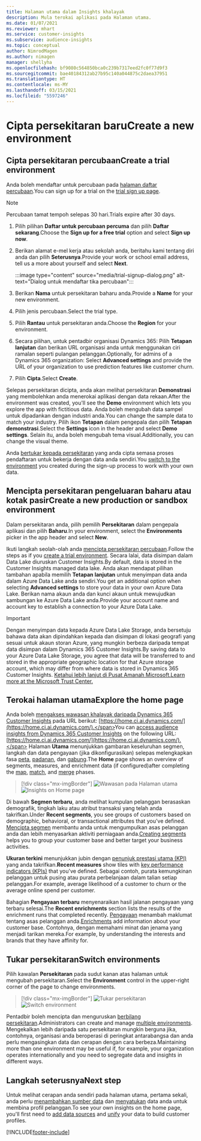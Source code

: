 ```yaml
---
title: Halaman utama dalam Insights khalayak
description: Mula terokai aplikasi pada Halaman utama.
ms.date: 01/07/2021
ms.reviewer: mhart
ms.service: customer-insights
ms.subservice: audience-insights
ms.topic: conceptual
author: NimrodMagen
ms.author: nimagen
manager: shellyha
ms.openlocfilehash: bf9080c564850bca0c239b7317eed2fc0f77d9f3
ms.sourcegitcommit: bae40184312ab27b95c140a044875c2daea37951
ms.translationtype: HT
ms.contentlocale: ms-MY
ms.lasthandoff: 03/15/2021
ms.locfileid: "5597246"
---
```

# <a name="create-a-new-environment"></a><span data-ttu-id="90c13-103">Cipta persekitaran baru</span><span class="sxs-lookup"><span data-stu-id="90c13-103">Create a new environment</span></span>

## <a name="create-a-trial-environment"></a><span data-ttu-id="90c13-104">Cipta persekitaran percubaan</span><span class="sxs-lookup"><span data-stu-id="90c13-104">Create a trial environment</span></span>

<span data-ttu-id="90c13-105">Anda boleh mendaftar untuk percubaan pada [halaman daftar percubaan](https://dynamics.microsoft.com/get-started/free-trial/?appname=customerinsights).</span><span class="sxs-lookup"><span data-stu-id="90c13-105">You can sign up for a trial on the [trial sign up page](https://dynamics.microsoft.com/get-started/free-trial/?appname=customerinsights).</span></span> 

> [!NOTE]
> <span data-ttu-id="90c13-106">Percubaan tamat tempoh selepas 30 hari.</span><span class="sxs-lookup"><span data-stu-id="90c13-106">Trials expire after 30 days.</span></span>

1. <span data-ttu-id="90c13-107">Pilih pilihan **Daftar untuk percubaan percuma** dan pilih **Daftar sekarang**.</span><span class="sxs-lookup"><span data-stu-id="90c13-107">Choose the **Sign up for a free trial** option and select **Sign up now**.</span></span>

1. <span data-ttu-id="90c13-108">Berikan alamat e-mel kerja atau sekolah anda, beritahu kami tentang diri anda dan pilih **Seterusnya**.</span><span class="sxs-lookup"><span data-stu-id="90c13-108">Provide your work or school email address, tell us a more about yourself and select **Next**.</span></span>

   :::image type="content" source="media/trial-signup-dialog.png" alt-text="Dialog untuk mendaftar tika percubaan":::

1. <span data-ttu-id="90c13-110">Berikan **Nama** untuk persekitaran baharu anda.</span><span class="sxs-lookup"><span data-stu-id="90c13-110">Provide a **Name** for your new environment.</span></span> 

1. <span data-ttu-id="90c13-111">Pilih jenis percubaan.</span><span class="sxs-lookup"><span data-stu-id="90c13-111">Select the trial type.</span></span>

1. <span data-ttu-id="90c13-112">Pilih **Rantau** untuk persekitaran anda.</span><span class="sxs-lookup"><span data-stu-id="90c13-112">Choose the **Region** for your environment.</span></span>

1. <span data-ttu-id="90c13-113">Secara pilihan, untuk pentadbir organisasi Dynamics 365: Pilih **Tetapan lanjutan** dan berikan URL organisasi anda untuk menggunakan ciri ramalan seperti pulangan pelanggan.</span><span class="sxs-lookup"><span data-stu-id="90c13-113">Optionally, for admins of a Dynamics 365 organization: Select **Advanced settings** and provide the URL of your organization to use prediction features like customer churn.</span></span>

1. <span data-ttu-id="90c13-114">Pilih **Cipta**.</span><span class="sxs-lookup"><span data-stu-id="90c13-114">Select **Create**.</span></span> 

<span data-ttu-id="90c13-115">Selepas persekitaran dicipta, anda akan melihat persekitaran **Demonstrasi** yang membolehkan anda menerokai aplikasi dengan data rekaan.</span><span class="sxs-lookup"><span data-stu-id="90c13-115">After the environment was created, you'll see the **Demo** environment which lets you explore the app with fictitious data.</span></span> <span data-ttu-id="90c13-116">Anda boleh mengubah data sampel untuk dipadankan dengan industri anda.</span><span class="sxs-lookup"><span data-stu-id="90c13-116">You can change the sample data to match your industry.</span></span> <span data-ttu-id="90c13-117">Pilih ikon **Tetapan** dalam pengepala dan pilih **Tetapan demonstrasi**.</span><span class="sxs-lookup"><span data-stu-id="90c13-117">Select the **Settings** icon in the header and select **Demo settings**.</span></span> <span data-ttu-id="90c13-118">Selain itu, anda boleh mengubah tema visual.</span><span class="sxs-lookup"><span data-stu-id="90c13-118">Additionally, you can change the visual theme.</span></span> 

<span data-ttu-id="90c13-119">Anda [bertukar kepada persekitaran](#switch-environments) yang anda cipta semasa proses pendaftaran untuk bekerja dengan data anda sendiri.</span><span class="sxs-lookup"><span data-stu-id="90c13-119">You [switch to the environment](#switch-environments) you created during the sign-up process to work with your own data.</span></span>

## <a name="create-a-new-production-or-sandbox-environment"></a><span data-ttu-id="90c13-120">Mencipta persekitaran pengeluaran baharu atau kotak pasir</span><span class="sxs-lookup"><span data-stu-id="90c13-120">Create a new production or sandbox environment</span></span>

<span data-ttu-id="90c13-121">Dalam persekitaran anda, pilih pemilih **Persekitaran** dalam pengepala aplikasi dan pilih **Baharu**.</span><span class="sxs-lookup"><span data-stu-id="90c13-121">In your environment, select the **Environments** picker in the app header and select **New**.</span></span>

<span data-ttu-id="90c13-122">Ikuti langkah seolah-olah anda [mencipta persekitaran percubaan](#create-a-trial-environment).</span><span class="sxs-lookup"><span data-stu-id="90c13-122">Follow the steps as if you [create a trial environment](#create-a-trial-environment).</span></span> <span data-ttu-id="90c13-123">Secara lalai, data disimpan dalam Data Lake diuruskan Customer Insights.</span><span class="sxs-lookup"><span data-stu-id="90c13-123">By default, data is stored in the Customer Insights managed data lake.</span></span> <span data-ttu-id="90c13-124">Anda akan mendapat pilihan tambahan apabila memilih **Tetapan lanjutan** untuk menyimpan data anda dalam Azure Data Lake anda sendiri.</span><span class="sxs-lookup"><span data-stu-id="90c13-124">You get an additional option when selecting **Advanced settings** to store your data in your own Azure Data Lake.</span></span> <span data-ttu-id="90c13-125">Berikan nama akaun anda dan kunci akaun untuk mewujudkan sambungan ke Azure Data Lake anda.</span><span class="sxs-lookup"><span data-stu-id="90c13-125">Provide your account name and account key to establish a connection to your Azure Data Lake.</span></span> 

> [!IMPORTANT]
> <span data-ttu-id="90c13-126">Dengan menyimpan data kepada Azure Data Lake Storage, anda bersetuju bahawa data akan dipindahkan kepada dan disimpan di lokasi geografi yang sesuai untuk akaun storan Azure, yang mungkin berbeza daripada tempat data disimpan dalam Dynamics 365 Customer Insights.</span><span class="sxs-lookup"><span data-stu-id="90c13-126">By saving data to your Azure Data Lake Storage, you agree that data will be transferred to and stored in the appropriate geographic location for that Azure storage account, which may differ from where data is stored in Dynamics 365 Customer Insights.</span></span> [<span data-ttu-id="90c13-127">Ketahui lebih lanjut di Pusat Amanah Microsoft.</span><span class="sxs-lookup"><span data-stu-id="90c13-127">Learn more at the Microsoft Trust Center.</span></span>](https://www.microsoft.com/trust-center)

## <a name="explore-the-home-page"></a><span data-ttu-id="90c13-128">Terokai halaman utama</span><span class="sxs-lookup"><span data-stu-id="90c13-128">Explore the home page</span></span>

<span data-ttu-id="90c13-129">Anda boleh [mengakses wawasan khalayak daripada Dynamics 365 Customer Insights](https://home.ci.ai.dynamics.com/) pada URL berikut: [https://home.ci.ai.dynamics.com/](https://home.ci.ai.dynamics.com/).</span><span class="sxs-lookup"><span data-stu-id="90c13-129">You can [access audience insights from Dynamics 365 Customer Insights](https://home.ci.ai.dynamics.com/) on the following URL: [https://home.ci.ai.dynamics.com/](https://home.ci.ai.dynamics.com/).</span></span>
<span data-ttu-id="90c13-130">Halaman **Utama** menunjukkan gambaran keseluruhan segmen, langkah dan data pengayaan (jika dikonfigurasikan) selepas melengkapkan fasa [peta](map-entities.md), [padanan](match-entities.md), dan [gabung](merge-entities.md).</span><span class="sxs-lookup"><span data-stu-id="90c13-130">The **Home** page shows an overview of segments, measures, and enrichment data (if configured)after completing the [map](map-entities.md), [match](match-entities.md), and [merge](merge-entities.md) phases.</span></span>

> [!div class="mx-imgBorder"] 
> <span data-ttu-id="90c13-131">![Wawasan pada Halaman utama](media/home-page-insights.png "Wawasan pada Halaman utama")</span><span class="sxs-lookup"><span data-stu-id="90c13-131">![Insights on Home page](media/home-page-insights.png "Insights on Home page")</span></span>

<span data-ttu-id="90c13-132">Di bawah **Segmen terbaru**, anda melihat kumpulan pelanggan berasaskan demografik, tingkah laku atau atribut transaksi yang telah anda takrifkan.</span><span class="sxs-lookup"><span data-stu-id="90c13-132">Under **Recent segments**, you see groups of customers based on demographic, behavioral, or transactional attributes that you've defined.</span></span> <span data-ttu-id="90c13-133">[Mencipta segmen](segments.md) membantu anda untuk mengumpulkan asas pelanggan anda dan lebih menyasarkan aktiviti perniagaan anda.</span><span class="sxs-lookup"><span data-stu-id="90c13-133">[Creating segments](segments.md) helps you to group your customer base and better target your business activities.</span></span>

<span data-ttu-id="90c13-134">**Ukuran terkini** menunjukkan jubin dengan [penunjuk prestasi utama (KPI)](measures.md) yang anda takrifkan.</span><span class="sxs-lookup"><span data-stu-id="90c13-134">**Recent measures** show tiles with [key performance indicators (KPIs)](measures.md) that you've defined.</span></span> <span data-ttu-id="90c13-135">Sebagai contoh, purata kemungkinan pelanggan untuk pusing atau purata perbelanjaan dalam talian setiap pelanggan.</span><span class="sxs-lookup"><span data-stu-id="90c13-135">For example, average likelihood of a customer to churn or the average online spend per customer.</span></span>

<span data-ttu-id="90c13-136">Bahagian **Pengayaan terbaru** menyenaraikan hasil jalanan pengayaan yang terbaru selesai.</span><span class="sxs-lookup"><span data-stu-id="90c13-136">The **Recent enrichments** section lists the results of the enrichment runs that completed recently.</span></span> <span data-ttu-id="90c13-137">[Pengayaan](enrichment-hub.md) menambah maklumat tentang asas pelanggan anda.</span><span class="sxs-lookup"><span data-stu-id="90c13-137">[Enrichments](enrichment-hub.md) add information about your customer base.</span></span> <span data-ttu-id="90c13-138">Contohnya, dengan memahami minat dan jenama yang menjadi tarikan mereka.</span><span class="sxs-lookup"><span data-stu-id="90c13-138">For example, by understanding the interests and brands that they have affinity for.</span></span>

## <a name="switch-environments"></a><span data-ttu-id="90c13-139">Tukar persekitaran</span><span class="sxs-lookup"><span data-stu-id="90c13-139">Switch environments</span></span>

<span data-ttu-id="90c13-140">Pilih kawalan **Persekitaran** pada sudut kanan atas halaman untuk mengubah persekitaran.</span><span class="sxs-lookup"><span data-stu-id="90c13-140">Select the **Environment** control in the upper-right corner of the page to change environments.</span></span>

> [!div class="mx-imgBorder"] 
> <span data-ttu-id="90c13-141">![Tukar persekitaran](media/home-page-environment-switcher.png "Tukar persekitaran")</span><span class="sxs-lookup"><span data-stu-id="90c13-141">![Switch environment](media/home-page-environment-switcher.png "Switch environment")</span></span>

<span data-ttu-id="90c13-142">Pentadbir boleh mencipta dan menguruskan [berbilang persekitaran](manage-environments.md).</span><span class="sxs-lookup"><span data-stu-id="90c13-142">Administrators can create and manage [multiple environments](manage-environments.md).</span></span> <span data-ttu-id="90c13-143">Mengekalkan lebih daripada satu persekitaran mungkin berguna jika, contohnya, organisasi anda beroperasi di peringkat antarabangsa dan anda perlu mengasingkan data dan cerapan dengan cara berbeza.</span><span class="sxs-lookup"><span data-stu-id="90c13-143">Maintaining more than one environment may be useful if, for example, your organization operates internationally and you need to segregate data and insights in different ways.</span></span>

## <a name="next-step"></a><span data-ttu-id="90c13-144">Langkah seterusnya</span><span class="sxs-lookup"><span data-stu-id="90c13-144">Next step</span></span>

<span data-ttu-id="90c13-145">Untuk melihat cerapan anda sendiri pada halaman utama, pertama sekali, anda perlu [menambahkan sumber data](data-sources.md) dan [menyatukan](data-unification.md) data anda untuk membina profil pelanggan.</span><span class="sxs-lookup"><span data-stu-id="90c13-145">To see your own insights on the home page, you'll first need to [add data sources](data-sources.md) and [unify](data-unification.md) your data to build customer profiles.</span></span>


[!INCLUDE[footer-include](../includes/footer-banner.md)]